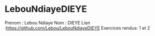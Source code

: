 # LebouNdiayeDIEYE
Prenom : Lebou Ndiaye
Nom : DIEYE
Lien :https://github.com/Lebou/LebouNdiayeDIEYE
Exercices rendus: 1 et 2 
